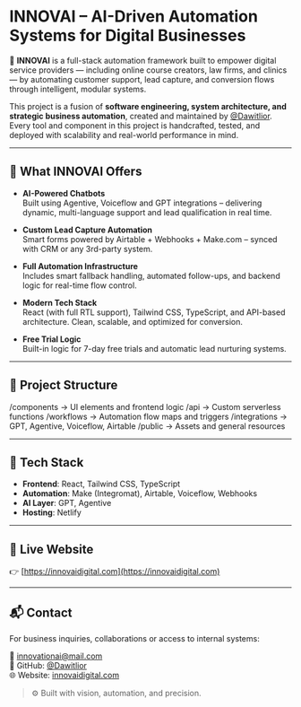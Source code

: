 # INNOVAI – AI-Driven Automation Systems for Digital Businesses

🚀 **INNOVAI** is a full-stack automation framework built to empower digital service providers — including online course creators, law firms, and clinics — by automating customer support, lead capture, and conversion flows through intelligent, modular systems.

This project is a fusion of **software engineering, system architecture, and strategic business automation**, created and maintained by [@Dawitlior](https://github.com/Dawitlior). Every tool and component in this project is handcrafted, tested, and deployed with scalability and real-world performance in mind.

---

## 🧠 What INNOVAI Offers

- **AI-Powered Chatbots**  
  Built using Agentive, Voiceflow and GPT integrations – delivering dynamic, multi-language support and lead qualification in real time.

- **Custom Lead Capture Automation**  
  Smart forms powered by Airtable + Webhooks + Make.com – synced with CRM or any 3rd-party system.

- **Full Automation Infrastructure**  
  Includes smart fallback handling, automated follow-ups, and backend logic for real-time flow control.

- **Modern Tech Stack**  
  React (with full RTL support), Tailwind CSS, TypeScript, and API-based architecture. Clean, scalable, and optimized for conversion.

- **Free Trial Logic**  
  Built-in logic for 7-day free trials and automatic lead nurturing systems.

---

## 📂 Project Structure

/components → UI elements and frontend logic
/api → Custom serverless functions
/workflows → Automation flow maps and triggers
/integrations → GPT, Agentive, Voiceflow, Airtable
/public → Assets and general resources


---

## 📎 Tech Stack

- **Frontend**: React, Tailwind CSS, TypeScript  
- **Automation**: Make (Integromat), Airtable, Voiceflow, Webhooks  
- **AI Layer**: GPT, Agentive  
- **Hosting**: Netlify

---

## 📍 Live Website

👉 [https://innovaidigital.com](https://innovaidigital.com)

---

## 📬 Contact

For business inquiries, collaborations or access to internal systems:

📧 innovationai@mail.com  
🐙 GitHub: [@Dawitlior](https://github.com/Dawitlior)  
🌐 Website: [innovaidigital.com](https://innovaidigital.com)


> ⚙️ Built with vision, automation, and precision.
